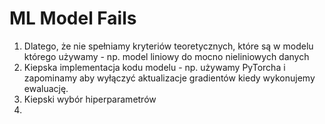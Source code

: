 # ML Model Fails
1. Dlatego, że nie spełniamy kryteriów teoretycznych, które są w modelu którego używamy - np. model liniowy do mocno nieliniowych danych
2. Kiepska implementacja kodu modelu - np. używamy PyTorcha i zapominamy aby wyłączyć aktualizacje gradientów kiedy wykonujemy ewaluację.
3. Kiepski wybór hiperparametrów
4. 